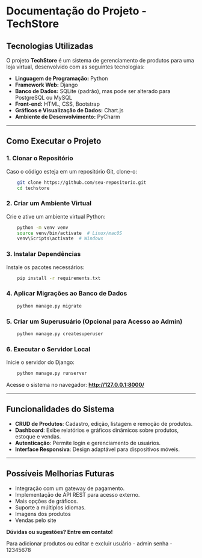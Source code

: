 # Documentação do Projeto - TechStore

## Tecnologias Utilizadas
O projeto **TechStore** é um sistema de gerenciamento de produtos para uma loja virtual, desenvolvido com as seguintes tecnologias:

- **Linguagem de Programação:** Python
- **Framework Web:** Django
- **Banco de Dados:** SQLite (padrão), mas pode ser alterado para PostgreSQL ou MySQL
- **Front-end:** HTML, CSS, Bootstrap
- **Gráficos e Visualização de Dados:** Chart.js
- **Ambiente de Desenvolvimento:** PyCharm

---

## Como Executar o Projeto
### 1. Clonar o Repositório
Caso o código esteja em um repositório Git, clone-o:
```sh
    git clone https://github.com/seu-repositorio.git
    cd techstore
```

### 2. Criar um Ambiente Virtual
Crie e ative um ambiente virtual Python:
```sh
    python -m venv venv
    source venv/bin/activate  # Linux/macOS
    venv\Scripts\activate  # Windows
```

### 3. Instalar Dependências
Instale os pacotes necessários:
```sh
    pip install -r requirements.txt
```

### 4. Aplicar Migrações ao Banco de Dados
```sh
    python manage.py migrate
```

### 5. Criar um Superusuário (Opcional para Acesso ao Admin)
```sh
    python manage.py createsuperuser
```

### 6. Executar o Servidor Local
Inicie o servidor do Django:
```sh
    python manage.py runserver
```
Acesse o sistema no navegador: **http://127.0.0.1:8000/**

---

## Funcionalidades do Sistema
- **CRUD de Produtos**: Cadastro, edição, listagem e remoção de produtos.
- **Dashboard**: Exibe relatórios e gráficos dinâmicos sobre produtos, estoque e vendas.
- **Autenticação**: Permite login e gerenciamento de usuários.
- **Interface Responsiva**: Design adaptável para dispositivos móveis.

---

## Possíveis Melhorias Futuras
- Integração com um gateway de pagamento.
- Implementação de API REST para acesso externo.
- Mais opções de gráficos. 
- Suporte a múltiplos idiomas.
- Imagens dos produtos
- Vendas pelo site

**Dúvidas ou sugestões? Entre em contato!**

Para adicionar produtos ou editar e excluir
usuário - admin
senha - 12345678

